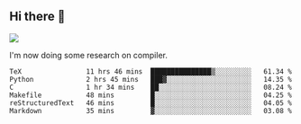 


<!--
**liusy58/liusy58** is a ✨ _special_ ✨ repository because its `README.md` (this file) appears on your GitHub profile.

Here are some ideas to get you started:

- 🔭 I’m currently working on ...
- 🌱 I’m currently learning ...
- 👯 I’m looking to collaborate on ...
- 🤔 I’m looking for help with ...
- 💬 Ask me about ...
- 📫 How to reach me: ...
- 😄 Pronouns: ...
- ⚡ Fun fact: ...
-->
<!--
![](https://komarev.com/ghpvc/?username=liusy58&color=brightgreen&label=PROFILE+VIEWS)




- 🔭 I’m currently working on my .
- 📫 How to reach me:plz contact me by [email](liusy58@,ail2.sysu.edu.cn) or WeChat(LIUSIYU_58)
- 🏫 I'm an undergraduate in Sun-Yat-sen University majoring in the computer science. Expected to graduate in Spring 2021.
- 👯 I'm now interested in System such as OS, Compiler and Database. 
- 🤔 I’m looking for help with Database System.
-->

## Hi there 👋
![](https://komarev.com/ghpvc/?username=liusy58&color=brightgreen&label=PROFILE+VIEWS)



I'm now doing some research on compiler.



 <!--START_SECTION:waka-->

```text
TeX                11 hrs 46 mins  ███████████████▒░░░░░░░░░   61.34 %
Python             2 hrs 45 mins   ███▓░░░░░░░░░░░░░░░░░░░░░   14.35 %
C                  1 hr 34 mins    ██░░░░░░░░░░░░░░░░░░░░░░░   08.24 %
Makefile           48 mins         █░░░░░░░░░░░░░░░░░░░░░░░░   04.25 %
reStructuredText   46 mins         █░░░░░░░░░░░░░░░░░░░░░░░░   04.05 %
Markdown           35 mins         ▓░░░░░░░░░░░░░░░░░░░░░░░░   03.08 %
```

<!--END_SECTION:waka-->
